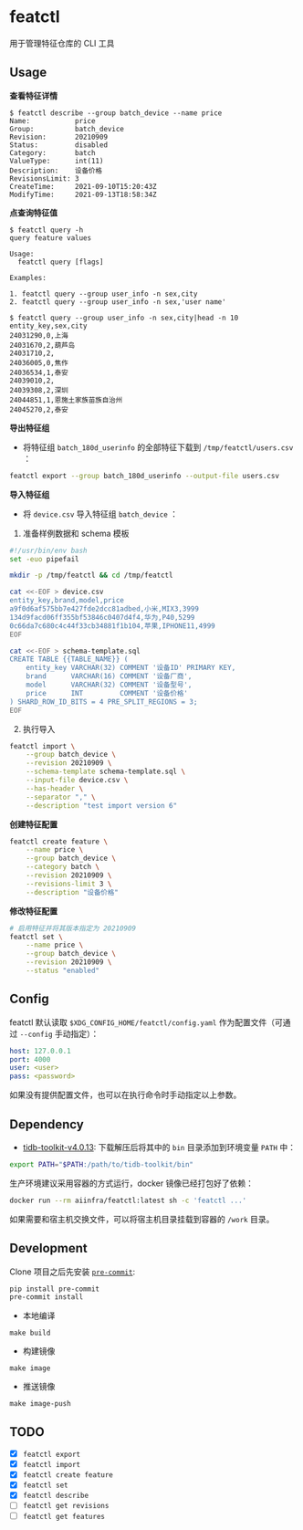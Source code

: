 # featctl

用于管理特征仓库的 CLI 工具

## Usage

**查看特征详情**
```
$ featctl describe --group batch_device --name price
Name:           price
Group:          batch_device
Revision:       20210909
Status:         disabled
Category:       batch
ValueType:      int(11)
Description:    设备价格
RevisionsLimit: 3
CreateTime:     2021-09-10T15:20:43Z
ModifyTime:     2021-09-13T18:58:34Z
```

**点查询特征值**

```
$ featctl query -h                                                
query feature values

Usage:
  featctl query [flags]

Examples:

1. featctl query --group user_info -n sex,city
2. featctl query --group user_info -n sex,'user name'

$ featctl query --group user_info -n sex,city|head -n 10 
entity_key,sex,city
24031290,0,上海
24031670,2,葫芦岛
24031710,2,
24036005,0,焦作
24036534,1,泰安
24039010,2,
24039308,2,深圳
24044851,1,恩施土家族苗族自治州
24045270,2,泰安
```

**导出特征组**

- 将特征组 `batch_180d_userinfo` 的全部特征下载到 `/tmp/featctl/users.csv` ：

```sh
featctl export --group batch_180d_userinfo --output-file users.csv
```

**导入特征组**

- 将 `device.csv` 导入特征组 `batch_device` ：

1. 准备样例数据和 schema 模板
```sh
#!/usr/bin/env bash
set -euo pipefail

mkdir -p /tmp/featctl && cd /tmp/featctl

cat <<-EOF > device.csv
entity_key,brand,model,price
a9f0d6af575bb7e427fde2dcc81adbed,小米,MIX3,3999
134d9facd06ff355bf53846c0407d4f4,华为,P40,5299
0c66da7c680c4c44f33cb34881f1b104,苹果,IPHONE11,4999
EOF

cat <<-EOF > schema-template.sql
CREATE TABLE {{TABLE_NAME}} (
    entity_key VARCHAR(32) COMMENT '设备ID' PRIMARY KEY,
    brand      VARCHAR(16) COMMENT '设备厂商',
    model      VARCHAR(32) COMMENT '设备型号',
    price      INT         COMMENT '设备价格'
) SHARD_ROW_ID_BITS = 4 PRE_SPLIT_REGIONS = 3;
EOF
```

2. 执行导入
```sh
featctl import \
    --group batch_device \
    --revision 20210909 \
    --schema-template schema-template.sql \
    --input-file device.csv \
    --has-header \
    --separator "," \
    --description "test import version 6"
```

**创建特征配置**
```sh
featctl create feature \
    --name price \
    --group batch_device \
    --category batch \
    --revision 20210909 \
    --revisions-limit 3 \
    --description "设备价格"
```

**修改特征配置**
```sh
# 启用特征并将其版本指定为 20210909
featctl set \
    --name price \
    --group batch_device \
    --revision 20210909 \
    --status "enabled"
```

## Config

featctl 默认读取 `$XDG_CONFIG_HOME/featctl/config.yaml` 作为配置文件（可通过 `--config` 手动指定）：

```yaml
host: 127.0.0.1
port: 4000
user: <user>
pass: <password>
```

如果没有提供配置文件，也可以在执行命令时手动指定以上参数。

## Dependency

- [tidb-toolkit-v4.0.13](https://download.pingcap.org/tidb-toolkit-v4.0.13-linux-amd64.tar.gz):
下载解压后将其中的 `bin` 目录添加到环境变量 `PATH` 中：

```sh
export PATH="$PATH:/path/to/tidb-toolkit/bin"
```

生产环境建议采用容器的方式运行，docker 镜像已经打包好了依赖：

```sh
docker run --rm aiinfra/featctl:latest sh -c 'featctl ...'
```

如果需要和宿主机交换文件，可以将宿主机目录挂载到容器的 `/work` 目录。

## Development

Clone 项目之后先安装 [`pre-commit`](https://pre-commit.com/):

```sh
pip install pre-commit
pre-commit install
```

- 本地编译

```
make build
```

- 构建镜像

```
make image
```

- 推送镜像

```
make image-push
```

## TODO

- [x] `featctl export`
- [x] `featctl import`
- [x] `featctl create feature`
- [x] `featctl set`
- [x] `featctl describe`
- [ ] `featctl get revisions`
- [ ] `featctl get features`

